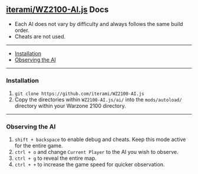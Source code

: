 [iterami/WZ2100-AI.js](https://github.com/iterami/WZ2100-AI.js) Docs
--------------------------------------------------------------------

* Each AI does not vary by difficulty and always follows the same build order.
* Cheats are not used.

---

* [Installation](#installation)
* [Observing the AI](#observing-the-ai)

---

### Installation

1. `git clone https://github.com/iterami/WZ2100-AI.js`
2. Copy the directories within `WZ2100-AI.js/ai/` into the `mods/autoload/` directory within your Warzone 2100 directory.

---

### Observing the AI

1. `shift + backspace` to enable debug and cheats. Keep this mode active for the entire game.
2. `ctrl + o` and change `Current Player` to the AI you wish to observe.
3. `ctrl + g` to reveal the entire map.
4. `ctrl + +` to increase the game speed for quicker observation.
